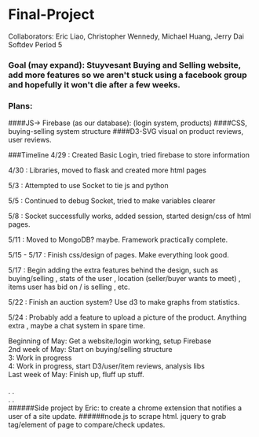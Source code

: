 # Final-Project
Collaborators: Eric Liao, Christopher Wennedy, Michael Huang, Jerry Dai
Softdev Period 5

### Goal (may expand): Stuyvesant Buying and Selling website, add more features so we aren't stuck using a facebook group and hopefully it won't die after a few weeks.

### Plans:
####JS-> Firebase (as our database): (login system, products)
####CSS, buying-selling system structure
####D3-SVG visual on product reviews, user reviews.

###Timeline
4/29 : Created Basic Login, tried firebase to store information

4/30 : Libraries, moved to flask and created more html pages

5/3 : Attempted to use Socket to tie js and python

5/5 : Continued to debug Socket, tried to make variables clearer

5/8 : Socket successfully works, added session, started design/css of html pages.

5/11 : Moved to MongoDB? maybe. Framework practically complete.

5/15 - 5/17 : Finish css/design of pages. Make everything look good.

5/17 : Begin adding the extra features behind the design, such as buying/selling , stats of the user , location (seller/buyer wants to meet) , items user has bid on / is selling , etc.

5/22 : Finish an auction system? Use d3 to make graphs from statistics.

5/24 : Probably add a feature to upload a picture of the product. Anything extra , maybe a chat system in spare time.

Beginning of May: Get a website/login working, setup Firebase<br>
2nd week of May: Start on buying/selling structure <br>
3: Work in progress <br>
4: Work in progress, start D3/user/item reviews, analysis libs <br>
Last week of May: Finish up, fluff up stuff. <br>
<br>
. .<br>
. .<br>
######Side project by Eric: to create a chrome extension that notifies a user of a site update.
######node.js to scrape html. jquery to grab tag/element of page to compare/check updates.
